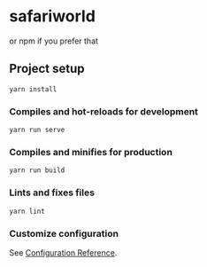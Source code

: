 # safariworld

or npm if you prefer that
## Project setup
```
yarn install
```

### Compiles and hot-reloads for development
```
yarn run serve
```

### Compiles and minifies for production
```
yarn run build
```

### Lints and fixes files
```
yarn lint
```

### Customize configuration
See [Configuration Reference](https://cli.vuejs.org/config/).
